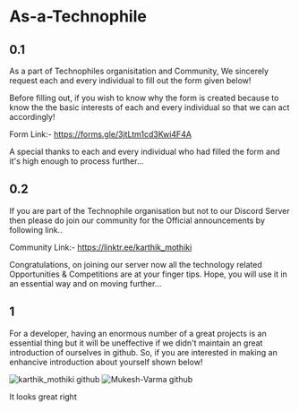 # As-a-Technophile
## 0.1
As a part of Technophiles organisitation and Community, We sincerely request each and every individual to fill out the form given below!

Before filling out, if you wish to know why the form is created because to know the the basic interests of each and every individual so that we can act accordingly!

Form Link:- https://forms.gle/3jtLtm1cd3Kwi4F4A

A special thanks to each and every individual who had filled the form and it's high enough to process further...

## 0.2

If you are part of the Technophile organisation but not to our Discord Server then please do join our community for the Official announcements by following link..

Community Link:- https://linktr.ee/karthik_mothiki

Congratulations, on joining our server now all the technology related Opportunities & Competitions are at your finger tips. Hope, you will use it in an essential way and on moving further...

## 1

For a developer, having an enormous number of a great projects is an essential thing but it will be uneffective if we didn't maintain an great introduction of ourselves in github.
So, if you are interested in making an enhancive introduction about yourself shown below!

![karthik_mothiki github](https://user-images.githubusercontent.com/78647748/114135699-41b3aa80-9927-11eb-81f4-b92cebf8fda6.png)
![Mukesh-Varma github](https://user-images.githubusercontent.com/78647748/114135355-c2be7200-9926-11eb-893e-80a1d4bd7335.png) 

It looks great right
